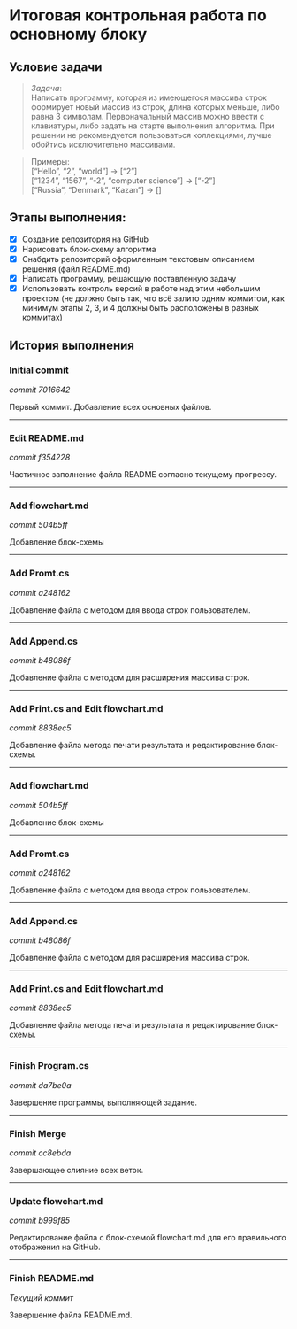 # Итоговая контрольная работа по основному блоку
## Условие задачи
> *Задача*:   
Написать программу, которая из имеющегося массива строк формирует новый массив из строк, длина которых меньше, либо равна 3 символам. Первоначальный массив можно ввести с клавиатуры, либо задать на старте выполнения алгоритма. При решении не рекомендуется пользоваться коллекциями, лучше обойтись исключительно массивами.

>Примеры:  
[“Hello”, “2”, “world”] → [“2”]  
[“1234”, “1567”, “-2”, “computer science”] → [“-2”]  
[“Russia”, “Denmark”, “Kazan”] → []
## Этапы выполнения:
- [x] Создание репозитория на GitHub
- [x] Нарисовать блок-схему алгоритма
- [x] Снабдить репозиторий оформленным текстовым описанием решения (файл README.md)
- [x] Написать программу, решающую поставленную задачу
- [x] Использовать контроль версий в работе над этим небольшим проектом (не должно быть так, что всё залито одним коммитом, как минимум этапы 2, 3, и 4 должны быть расположены в разных коммитах)
## История выполнения
### Initial commit
*commit 7016642*

Первый коммит. Добавление всех основных файлов.

---
### Edit README.md
*commit f354228*

Частичное заполнение файла README согласно текущему прогрессу.

---
### Add flowchart.md
*commit 504b5ff*

Добавление блок-схемы

---
### Add Promt.cs
*commit a248162*

Добавление файла с методом для ввода строк пользователем.

---
### Add Append.cs
*commit b48086f*

Добавление файла с методом для расширения массива строк.

---
### Add Print.cs and Edit flowchart.md
*commit 8838ec5*

Добавление файла метода печати результата и редактирование блок-схемы.

---
### Add flowchart.md
*commit 504b5ff*

Добавление блок-схемы

---
### Add Promt.cs
*commit a248162*

Добавление файла с методом для ввода строк пользователем.

---
### Add Append.cs
*commit b48086f*

Добавление файла с методом для расширения массива строк.

---
### Add Print.cs and Edit flowchart.md
*commit 8838ec5*

Добавление файла метода печати результата и редактирование блок-схемы.

---
### Finish Program.cs 
*commit da7be0a*

Завершение программы, выполняющей задание.

---
### Finish Merge
*commit cc8ebda*

Завершающее слияние всех веток.

---
### Update flowchart.md
*commit b999f85*

Редактирование файла с блок-схемой flowchart.md для его правильного отображения на GitHub.

---
### Finish README.md
*Текущий коммит*

Завершение файла README.md.
